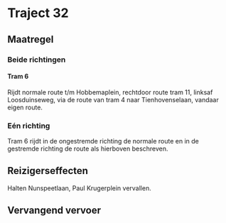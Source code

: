# Traject 32
## Maatregel
### Beide richtingen

#### Tram 6
Rijdt normale route t/m Hobbemaplein, rechtdoor route tram 11, linksaf Loosduinseweg, via de route van tram 4 naar Tienhovenselaan, vandaar eigen route.

### Eén richting
Tram 6 rijdt in de ongestremde richting de normale route en in de gestremde richting de route als hierboven beschreven.

## Reizigerseffecten
Halten Nunspeetlaan, Paul Krugerplein vervallen.

## Vervangend vervoer


